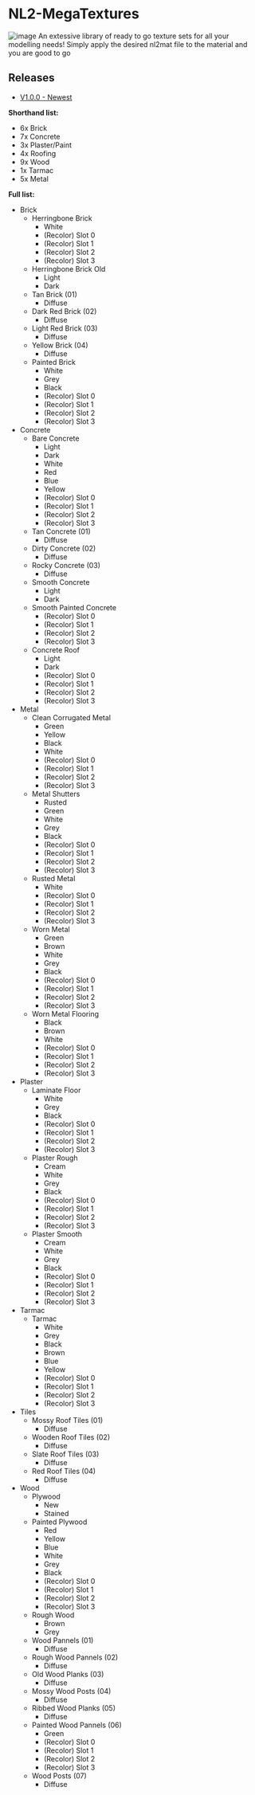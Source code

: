 # NL2-MegaTextures
![image](https://user-images.githubusercontent.com/74874311/162249012-fb7a517b-529a-4f64-b775-e0d7dc1cf4d1.png)
 An extessive library of ready to go texture sets for all your modelling needs! Simply apply the desired nl2mat file to the material and you are good to go

## Releases
* [V1.0.0 - Newest](https://github.com/RobbinBob/NL2-MegaTextures/releases/tag/Releases)

__Shorthand list:__
* 6x Brick
* 7x Concrete
* 3x Plaster/Paint
* 4x Roofing
* 9x Wood
* 1x Tarmac
* 5x Metal

__Full list:__
* Brick
  - Herringbone Brick
    - White
    - (Recolor) Slot 0
    - (Recolor) Slot 1
    - (Recolor) Slot 2
    - (Recolor) Slot 3
  - Herringbone Brick Old
    - Light
    - Dark
  - Tan Brick (01)
    - Diffuse
  - Dark Red Brick (02)
    - Diffuse
  - Light Red Brick (03)
    - Diffuse
  - Yellow Brick (04)
    - Diffuse
  - Painted Brick
    - White
    - Grey
    - Black
    - (Recolor) Slot 0
    - (Recolor) Slot 1
    - (Recolor) Slot 2
    - (Recolor) Slot 3
 * Concrete
   - Bare Concrete
     - Light
     - Dark
     - White
     - Red
     - Blue
     - Yellow
     - (Recolor) Slot 0
     - (Recolor) Slot 1
     - (Recolor) Slot 2
     - (Recolor) Slot 3
   - Tan Concrete (01)
     - Diffuse
   - Dirty Concrete (02)
     - Diffuse
   - Rocky Concrete (03)
     - Diffuse
   - Smooth Concrete
     - Light
     - Dark
   - Smooth Painted Concrete
     - (Recolor) Slot 0
     - (Recolor) Slot 1
     - (Recolor) Slot 2
     - (Recolor) Slot 3
   - Concrete Roof
     - Light
     - Dark
     - (Recolor) Slot 0
     - (Recolor) Slot 1
     - (Recolor) Slot 2
     - (Recolor) Slot 3
 * Metal
   - Clean Corrugated Metal
     - Green
     - Yellow
     - Black
     - White
     - (Recolor) Slot 0
     - (Recolor) Slot 1
     - (Recolor) Slot 2
     - (Recolor) Slot 3
   - Metal Shutters
     - Rusted
     - Green
     - White
     - Grey
     - Black
     - (Recolor) Slot 0
     - (Recolor) Slot 1
     - (Recolor) Slot 2
     - (Recolor) Slot 3
   - Rusted Metal
     - White
     - (Recolor) Slot 0
     - (Recolor) Slot 1
     - (Recolor) Slot 2
     - (Recolor) Slot 3
   - Worn Metal
     - Green
     - Brown
     - White
     - Grey
     - Black
     - (Recolor) Slot 0
     - (Recolor) Slot 1
     - (Recolor) Slot 2
     - (Recolor) Slot 3
   - Worn Metal Flooring
     - Black
     - Brown
     - White
     - (Recolor) Slot 0
     - (Recolor) Slot 1
     - (Recolor) Slot 2
     - (Recolor) Slot 3
  * Plaster
    - Laminate Floor
      - White
      - Grey
      - Black
      - (Recolor) Slot 0
      - (Recolor) Slot 1
      - (Recolor) Slot 2
      - (Recolor) Slot 3
    - Plaster Rough
      - Cream
      - White
      - Grey
      - Black
      - (Recolor) Slot 0
      - (Recolor) Slot 1
      - (Recolor) Slot 2
      - (Recolor) Slot 3
    - Plaster Smooth
      - Cream
      - White
      - Grey
      - Black
      - (Recolor) Slot 0
      - (Recolor) Slot 1
      - (Recolor) Slot 2
      - (Recolor) Slot 3
  * Tarmac
    - Tarmac
      - White
      - Grey
      - Black
      - Brown
      - Blue
      - Yellow
      - (Recolor) Slot 0
      - (Recolor) Slot 1
      - (Recolor) Slot 2
      - (Recolor) Slot 3
  * Tiles
    - Mossy Roof Tiles (01)
      - Diffuse
    - Wooden Roof Tiles (02)
      - Diffuse
    - Slate Roof Tiles (03)
      - Diffuse
    - Red Roof Tiles (04)
      - Diffuse
  * Wood
    - Plywood
      - New
      - Stained
    - Painted Plywood
      - Red
      - Yellow
      - Blue
      - White
      - Grey
      - Black
      - (Recolor) Slot 0
      - (Recolor) Slot 1
      - (Recolor) Slot 2
      - (Recolor) Slot 3
    - Rough Wood
      - Brown
      - Grey
    - Wood Pannels (01)
      - Diffuse
    - Rough Wood Pannels (02)
      - Diffuse
    - Old Wood Planks (03)
      - Diffuse
    - Mossy Wood Posts (04)
      - Diffuse
    - Ribbed Wood Planks (05)
      - Diffuse
    - Painted Wood Pannels (06)
      - Green
      - (Recolor) Slot 0
      - (Recolor) Slot 1
      - (Recolor) Slot 2
      - (Recolor) Slot 3
    - Wood Posts (07)
      - Diffuse 
